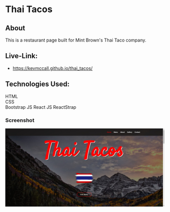 # Thai Tacos

## About 

This is a restaurant page built for Mint Brown's Thai Taco company.

## Live-Link:

* https://kevmccall.github.io/thai_tacos/


## Technologies Used:

HTML               
CSS                
Bootstrap
JS
React JS
ReactStrap

### Screenshot
![](screenshot.png "ThaiTacos")
